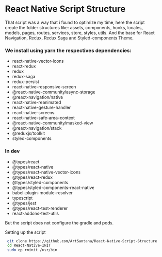 # React Native Script Structure

That script was a way that i found to optimize my time, here the script create the folder structures like: assets, components, hooks, locales, models, pages,  routes, services, store, styles, utils. And the base for React Navigation, Redux, Redux Saga and Styled-components Theme.


### We install using yarn the respectives dependencies:

- react-native-vector-icons
- react-redux
- redux
- redux-saga
- redux-persist
- react-native-responsive-screen
- @react-native-community/async-storage
- @react-navigation/native
- react-native-reanimated
- react-native-gesture-handler
- react-native-screens
- react-native-safe-area-context
- @react-native-community/masked-view
- @react-navigation/stack
- @reduxjs/toolkit
- styled-components

### In dev

- @types/react 
- @types/react-native 
- @types/react-native-vector-icons 
- @types/react-redux 
- @types/styled-components 
- @types/styled-components-react-native 
- babel-plugin-module-resolver 
- typescript 
- @types/jest 
- @types/react-test-renderer 
- react-addons-test-utils

But the script does not configure the gradle and pods.

Setting up the script

```bash
 git clone https://github.com/ArtSantana/React-Native-Script-Structure
 cd React-Native-INIT
 sudo cp rninit /usr/bin
```
